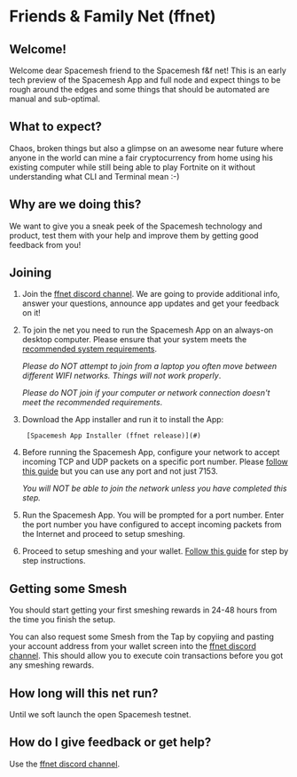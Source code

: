 # Friends & Family Net (ffnet)

## Welcome!
Welcome dear Spacemesh friend to the Spacemesh f&f net!
This is an early tech preview of the Spacemesh App and full node and expect things to be rough around the edges and some things that should be automated are manual and sub-optimal.

## What to expect?
Chaos, broken things but also a glimpse on an awesome near future where anyone in the world can mine a fair cryptocurrency from home using his existing computer while still being able to play Fortnite on it without understanding what CLI and Terminal mean :-)

## Why are we doing this?
We want to give you a sneak peek of the Spacemesh technology and product, test them with your help and improve them by getting good feedback from you!

## Joining

1. Join the [ffnet discord channel](https://discord.gg/KyyQKst). We are going to provide additional info, answer your questions, announce app updates and get your feedback on it!

2. To join the net you need to run the Spacemesh App on an always-on desktop computer. Please ensure that your system meets the [recommended system requirements](requirements).

    *Please do NOT attempt to join from a laptop you often move between different WIFI networks. Things will not work properly*.

    *Please do NOT join if your computer or network connection doesn't meet the recommended requirements*.

3. Download the App installer and run it to install the App:

        [Spacemesh App Installer (ffnet release)](#)


4. Before running the Spacemesh App, configure your network to accept incoming TCP and UDP packets on a specific port number. Please [follow this guide](netconfig.md) but you can use any port and not just 7153.

    *You will NOT be able to join the network unless you have completed this step.*

5. Run the Spacemesh App. You will be prompted for a port number. Enter the port number you have configured to accept incoming packets from the Internet and proceed to setup smeshing.

6. Proceed to setup smeshing and your wallet. [Follow this guide](/guide/setup) for step by step instructions.

## Getting some Smesh
You should start getting your first smeshing rewards in 24-48 hours from the time you finish the setup.

You can also request some Smesh from the Tap by copyiing and pasting your account address from your wallet screen into the [ffnet discord channel](https://discord.gg/KyyQKst). This should allow you to execute coin transactions before you got any smeshing rewards.

## How long will this net run?
Until we soft launch the open Spacemesh testnet.

## How do I give feedback or get help?
Use the [ffnet discord channel](https://discord.gg/KyyQKst).
